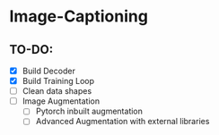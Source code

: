 # Image-Captioning

## TO-DO: 
- [x] Build Decoder
- [x] Build Training Loop
- [ ] Clean data shapes
- [ ] Image Augmentation
  - [ ] Pytorch inbuilt augmentation
  - [ ] Advanced Augmentation with external libraries